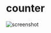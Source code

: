 # counter

![screenshot](https://user-images.githubusercontent.com/63868015/169322634-1c5ea34a-16ce-44d0-9c73-b2bbfe885862.png)
